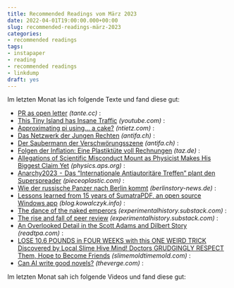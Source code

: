 ```yaml
---
title: Recommended Readings vom März 2023
date: 2022-04-01T19:00:00.000+00:00
slug: recommended-readings-märz-2023
categories:
- recommended readings
tags:
- instapaper
- reading
- recommended readings
- linkdump
draft: yes
---
```


Im letzten Monat las ich folgende Texte und fand diese gut:

- [PR as open letter](https://tante.cc/2023/03/29/pr-as-open-letter/) *(tante.cc)* :
- [This Tiny Island has Insane Traffic](https://www.youtube.com/watch?v=kdz6FeQLuHQ) *(youtube.com)* :
- [Approximating pi using... a cake?](https://ntietz.com/blog/happy-pi-day-2023/) *(ntietz.com)* :
- [Das Netzwerk der Jungen Rechten](https://www.antifa.ch/das-netzwerk-der-jungen-rechten/) *(antifa.ch)* :
- [Der Saubermann der Verschwörungsszene](https://www.antifa.ch/der-saubermann-der-verschwoerungsszene/) *(antifa.ch)* :
- [Folgen der Inflation: Eine Plastiktüte voll Rechnungen](https://taz.de/!5917273/) *(taz.de)* :
- [Allegations of Scientific Misconduct Mount as Physicist Makes His Biggest Claim Yet](https://physics.aps.org/articles/v16/40) *(physics.aps.org)* :
- [Anarchy2023  -  Das “Internationale Antiautoritäre Treffen” plant den Superspreader](https://pieceoplastic.com/2023/03/08/anarchy2023-das-internationale-antiautoritare-treffen-plant-den-superspreader/) *(pieceoplastic.com)* :
- [Wie der russische Panzer nach Berlin kommt](https://www.berlinstory-news.de/wie-der-russische-panzer-nach-berlin-kommt/) *(berlinstory-news.de)* :
- [Lessons learned from 15 years of SumatraPDF, an open source Windows app](https://blog.kowalczyk.info/article/2f72237a4230410a888acbfce3dc0864/lessons-learned-from-15-years-of-sumatrapdf-an-open-source-windows-app.html) *(blog.kowalczyk.info)* :
- [The dance of the naked emperors](https://experimentalhistory.substack.com/p/the-dance-of-the-naked-emperors) *(experimentalhistory.substack.com)* :
- [The rise and fall of peer review](https://experimentalhistory.substack.com/p/the-rise-and-fall-of-peer-review) *(experimentalhistory.substack.com)* :
- [An Overlooked Detail in the Scott Adams and Dilbert Story](https://www.readtpa.com/p/scott-adams-white-grievance-dilbert) *(readtpa.com)* :
- [LOSE 10.6 POUNDS in FOUR WEEKS with this ONE WEIRD TRICK Discovered by Local Slime Hive Mind! Doctors GRUDGINGLY RESPECT Them, Hope to Become Friends](https://slimemoldtimemold.com/2022/07/12/lose-10-6-pounds-in-four-weeks-with-this-one-weird-trick-discovered-by-local-slime-hive-mind-doctors-grudgingly-respect-them-hope-to-become-friends/) *(slimemoldtimemold.com)* :
- [Can AI write good novels?](https://www.theverge.com/c/23194235/ai-fiction-writing-amazon-kindle-sudowrite-jasper) *(theverge.com)* :

Im letzten Monat sah ich folgende Videos und fand diese gut:
